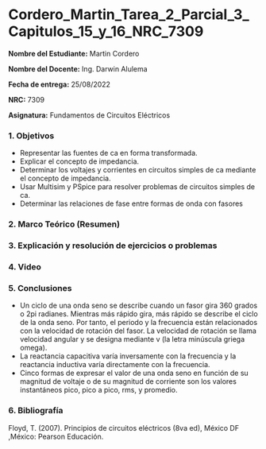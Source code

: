 # Cordero_Martin_Tarea_2_Parcial_3_Capitulos_15_y_16_NRC_7309
**Nombre del Estudiante:** Martin Cordero

**Nombre del Docente:** Ing. Darwin Alulema

**Fecha de entrega:** 25/08/2022

**NRC:** 7309

**Asignatura:** Fundamentos de Circuitos Eléctricos

### **1.	Objetivos**

* Representar las fuentes de ca en forma transformada.
* Explicar el concepto de impedancia.
* Determinar los voltajes y corrientes en circuitos simples de ca mediante el concepto de impedancia.
* Usar Multisim y PSpice para resolver problemas de circuitos simples de ca.
* Determinar las relaciones de fase entre formas de onda con fasores


### **2.	Marco Teórico (Resumen)**

### **3.	Explicación y resolución de ejercicios o problemas**

### **4.	Video**

### **5.	Conclusiones**

* Un ciclo de una onda seno se describe cuando un fasor gira 360 grados o 2pi radianes. Mientras más rápido gira, más rápido se describe el ciclo de la onda seno. Por tanto, el periodo y la frecuencia están relacionados con la velocidad de rotación del fasor. La velocidad de rotación se llama velocidad angular y se designa mediante v (la letra minúscula griega omega).
* La reactancia capacitiva varía inversamente con la frecuencia y la reactancia inductiva varía directamente con la frecuencia.
* Cinco formas de expresar el valor de una onda seno en función de su magnitud de voltaje o de su magnitud de corriente son los valores instantáneos pico, pico a pico, rms, y promedio.

### **6.	Bibliografía**

Floyd, T. (2007). Principios de circuitos eléctricos (8va ed), México DF ,México: Pearson Educación.
